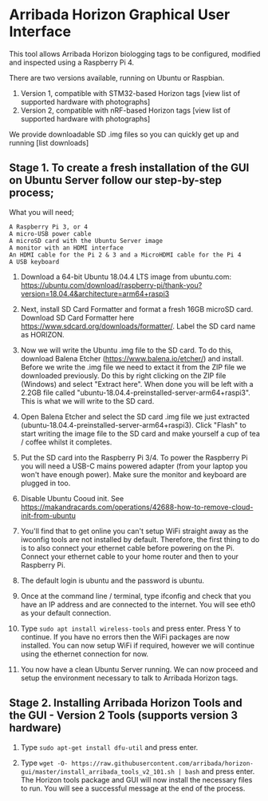 # Arribada Horizon Graphical User Interface 

This tool allows Arribada Horizon biologging tags to be configured, modified and inspected using a Raspberry Pi 4.

There are two versions available, running on Ubuntu or Raspbian.

1) Version 1, compatible with STM32-based Horizon tags [view list of supported hardware with photographs]
2) Version 2, compatible with nRF-based Horizon tags [view list of supported hardware with photographs]

We provide downloadable SD .img files so you can quickly get up and running [list downloads]

## Stage 1. To create a fresh installation of the GUI on Ubuntu Server follow our step-by-step process;

What you will need;

    A Raspberry Pi 3, or 4
    A micro-USB power cable
    A microSD card with the Ubuntu Server image
    A monitor with an HDMI interface
    An HDMI cable for the Pi 2 & 3 and a MicroHDMI cable for the Pi 4
    A USB keyboard

1. Download a 64-bit Ubuntu 18.04.4 LTS image from ubuntu.com: https://ubuntu.com/download/raspberry-pi/thank-you?version=18.04.4&architecture=arm64+raspi3

2. Next, install SD Card Formatter and format a fresh 16GB microSD card. Download SD Card Formatter here https://www.sdcard.org/downloads/formatter/. Label the SD card name as HORIZON. 

3. Now we will write the Ubuntu .img file to the SD card. To do this, download Balena Etcher (https://www.balena.io/etcher/) and install. Before we write the .img file we need to extact it from the ZIP file we downloaded previously. Do this by right clicking on the ZIP file (Windows) and select "Extract here". When done you will be left with a 2.2GB file called "ubuntu-18.04.4-preinstalled-server-arm64+raspi3". This is what we will write to the SD card.

4. Open Balena Etcher and select the SD card .img file we just extracted (ubuntu-18.04.4-preinstalled-server-arm64+raspi3). Click "Flash" to start writing the image file to the SD card and make yourself a cup of tea / coffee whilst it completes.

5. Put the SD card into the Raspberry Pi 3/4. To power the Raspberry Pi you will need a USB-C mains powered adapter (from your laptop you won't have enough power). Make sure the monitor and keyboard are plugged in too.

6. Disable Ubuntu Cooud init.  See https://makandracards.com/operations/42688-how-to-remove-cloud-init-from-ubuntu

7. You'll find that to get online you can't setup WiFi straight away as the iwconfig tools are not installed by default. Therefore, the first thing to do is to also connect your ethernet cable before powering on the Pi. Connect your ethernet cable to your home router and then to your Raspberry Pi. 

8. The default login is ubuntu and the password is ubuntu.

9. Once at the command line / terminal, type ifconfig and check that you have an IP address and are connected to the internet. You will see eth0 as your default connection.

01. Type `sudo apt install wireless-tools` and press enter. Press Y to continue. If you have no errors then the WiFi packages are now installed. You can now setup WiFi if required, however we will continue using the ethernet connection for now.

11. You now have a clean Ubuntu Server running. We can now proceed and setup the environment necessary to talk to Arribada Horizon tags.

## Stage 2. Installing Arribada Horizon Tools and the GUI - Version 2 Tools (supports version 3 hardware)

1. Type `sudo apt-get install dfu-util` and press enter.

2. Type `wget -O- https://raw.githubusercontent.com/arribada/horizon-gui/master/install_arribada_tools_v2_101.sh | bash` and press enter. The Horizon tools package and GUI will now install the necessary files to run. You will see a successful message at the end of the process.



